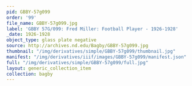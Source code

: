 ```yaml
---
pid: GBBY-57g099
order: '99'
file_name: GBBY-57g099.jpg
label: 'GBBY 57G/099: Fred Miller: Football Player - 1926-1928'
_date: 1926-1928
object_type: glass plate negative
source: http://archives.nd.edu/Bagby/GBBY-57g099.jpg
thumbnail: "/img/derivatives/simple/GBBY-57g099/thumbnail.jpg"
manifest: "/img/derivatives/iiif/images/GBBY-57g099/manifest.json"
full: "/img/derivatives/simple/GBBY-57g099/full.jpg"
layout: generic_collection_item
collection: bagby
---
```

